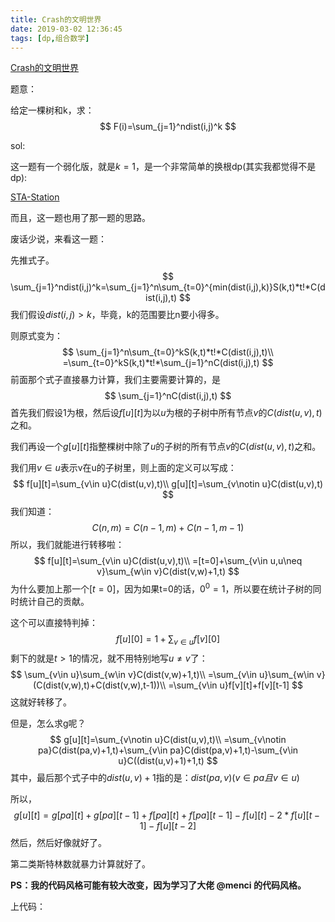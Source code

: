 ```yaml
---
title: Crash的文明世界
date: 2019-03-02 12:36:45
tags: [dp,组合数学]
---
```


[Crash的文明世界](https://www.luogu.org/problemnew/show/P4827)

题意：

给定一棵树和k，求：
$$
F(i)=\sum_{j=1}^ndist(i,j)^k
$$
<!--more-->

sol:

这一题有一个弱化版，就是$k=1​$，是一个非常简单的换根dp(其实我都觉得不是dp):

[STA-Station](https://www.luogu.org/problemnew/show/P3478)

而且，这一题也用了那一题的思路。

废话少说，来看这一题：

先推式子。
$$
\sum_{j=1}^ndist(i,j)^k=\sum_{j=1}^n\sum_{t=0}^{min(dist(i,j),k)}S(k,t)*t!*C(dist(i,j),t)
$$
我们假设$dist(i,j)>k​$，毕竟，k的范围要比n要小得多。

则原式变为：
$$
\sum_{j=1}^n\sum_{t=0}^kS(k,t)*t!*C(dist(i,j),t)\\
=\sum_{t=0}^kS(k,t)*t!*\sum_{j=1}^nC(dist(i,j),t)
$$
前面那个式子直接暴力计算，我们主要需要计算的，是
$$
\sum_{j=1}^nC(dist(i,j),t)
$$
首先我们假设1为根，然后设$f[u][t]​$为以$u​$为根的子树中所有节点$v​$的$C(dist(u,v),t)​$之和。

我们再设一个$g[u][t]$指整棵树中除了$u$的子树的所有节点$v$的$C(dist(u,v),t)$之和。

我们用$v\in u​$表示v在u的子树里，则上面的定义可以写成：
$$
f[u][t]=\sum_{v\in u}C(dist(u,v),t)\\
g[u][t]=\sum_{v\notin u}C(dist(u,v),t)
$$
我们知道：
$$
C(n,m)=C(n-1,m)+C(n-1,m-1)
$$
所以，我们就能进行转移啦：
$$
f[u][t]=\sum_{v\in u}C(dist(u,v),t)\\
=[t=0]+\sum_{v\in u,u\neq v}\sum_{w\in v}C(dist(v,w)+1,t)
$$
为什么要加上那一个$[t=0]$，因为如果t=0的话，$0^0=1$，所以要在统计子树的同时统计自己的贡献。

这个可以直接特判掉：
$$
f[u][0]=1+\sum_{v\in u}f[v][0]
$$
剩下的就是$t>1$的情况，就不用特别地写$u\neq v$了：
$$
\sum_{v\in u}\sum_{w\in v}C(dist(v,w)+1,t)\\
=\sum_{v\in u}\sum_{w\in v}(C(dist(v,w),t)+C(dist(v,w),t-1))\\
=\sum_{v\in u}f[v][t]+f[v][t-1]
$$
这就好转移了。

但是，怎么求g呢？
$$
g[u][t]=\sum_{v\notin u}C(dist(u,v),t)\\
=\sum_{v\notin pa}C(dist(pa,v)+1,t)+\sum_{v\in pa}C(dist(pa,v)+1,t)-\sum_{v\in u}C((dist(u,v)+1)+1,t)
$$
其中，最后那个式子中的$dist(u,v)+1$指的是：$dist(pa,v)(v\in pa且v\in u)$

所以，
$$
g[u][t]=g[pa][t]+g[pa][t-1]+f[pa][t]+f[pa][t-1]-f[u][t]-2*f[u][t-1]-f[u][t-2]
$$
然后，然后好像就好了。

第二类斯特林数就暴力计算就好了。

**PS：我的代码风格可能有较大改变，因为学习了大佬 @menci 的代码风格。**

上代码：

